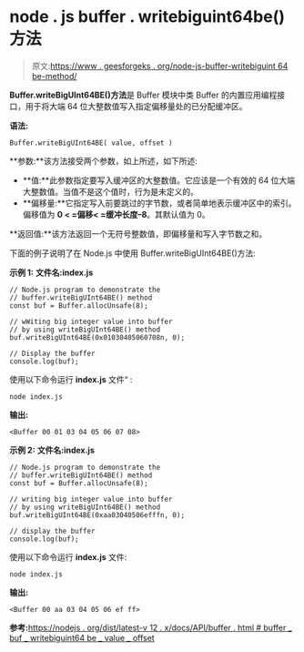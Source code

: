 # node . js buffer . writebiguint64be()方法

> 原文:[https://www . geesforgeks . org/node-js-buffer-writebiguint 64 be-method/](https://www.geeksforgeeks.org/node-js-buffer-writebiguint64be-method/)

**Buffer.writeBigUInt64BE()方法**是 Buffer 模块中类 Buffer 的内置应用编程接口，用于将大端 64 位大整数值写入指定偏移量处的已分配缓冲区。

**语法:**

```
Buffer.writeBigUInt64BE( value, offset )
```

**参数:**该方法接受两个参数，如上所述，如下所述:

*   **值:**此参数指定要写入缓冲区的大整数值。它应该是一个有效的 64 位大端大整数值。当值不是这个值时，行为是未定义的。
*   **偏移量:**它指定写入前要跳过的字节数，或者简单地表示缓冲区中的索引。偏移值为 **0 < =偏移< =缓冲长度–8**。其默认值为 0。

**返回值:**该方法返回一个无符号整数值，即偏移量和写入字节数之和。

下面的例子说明了在 Node.js 中使用 Buffer.writeBigUInt64BE()方法:

**示例 1:**
**文件名:index.js**

```
// Node.js program to demonstrate the
// buffer.writeBigUInt64BE() method 
const buf = Buffer.allocUnsafe(8);

// wWiting big integer value into buffer
// by using writeBigUInt64BE() method
buf.writeBigUInt64BE(0x01030405060708n, 0);

// Display the buffer
console.log(buf);
```

使用以下命令运行 **index.js** 文件“
:

```
node index.js
```

**输出:**

```
<Buffer 00 01 03 04 05 06 07 08>

```

**示例 2:**
**文件名:index.js**

```
// Node.js program to demonstrate the
// buffer.writeBigUInt64BE() method 
const buf = Buffer.allocUnsafe(8);

// writing big integer value into buffer
// by using writeBigUInt64BE() method
buf.writeBigUInt64BE(0xaa03040506efffn, 0);

// display the buffer
console.log(buf);
```

使用以下命令运行 **index.js** 文件:

```
node index.js
```

**输出:**

```
<Buffer 00 aa 03 04 05 06 ef ff>

```

**参考:**[https://nodejs . org/dist/latest-v 12 . x/docs/API/buffer . html # buffer _ buf _ writebiguint64 be _ value _ offset](https://nodejs.org/dist/latest-v12.x/docs/api/buffer.html#buffer_buf_writebiguint64be_value_offset)